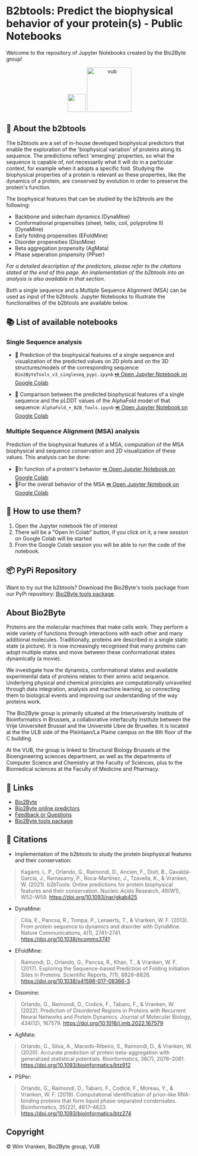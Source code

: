 # B2btools: Predict the biophysical behavior of your protein(s) - Public Notebooks
Welcome to the repository of Jupyter Notebooks created by the Bio2Byte group!

<p align="center">
  <img src="https://pbs.twimg.com/profile_images/1247824923546079232/B9b_Yg7n_400x400.jpg" width="48px"/>
  <img src="https://upload.wikimedia.org/wikipedia/commons/thumb/3/31/Vrije_Universiteit_Brussel_logo.svg/1200px-Vrije_Universiteit_Brussel_logo.svg.png" alt="vub" width="120px"/>
</p>

## :wrench: About the b2btools
The b2btools are a set of in-house developed biophysical predictors that enable the exploration of the 'biophysical variation' of proteins along its sequence. The predictions reflect 'emerging' properties, so what the sequence is capable of, not necessarily what it will do in a particular context, for example when it adopts a specific fold. Studying the biophysical properties of a protein is relevant as these properties, like the dynamics of a protein, are conserved by evolution in order to preserve the protein's function.

The biophysical features that can be studied by the b2btools are the following:
- Backbone and sidechain dynamics (DynaMine)
- Conformational propensities (sheet, helix, coil, polyproline II) (DynaMine)
- Early folding propensities (EFoldMine)
- Disorder propensities (DisoMine)
- Beta aggregation propensity (AgMata)
- Phase seperation propensity (PPser)

*For a detailed description of the predictors, please refer to the citations stated at the end of this page. An implementation of the b2btools into an analysis is also available in that section.*

Both a single sequence and a Multiple Sequence Alignment (MSA) can be used as input of the b2btools. Jupyter Notebooks to illustrate the functionalities of the b2btools are available below.

## 📚 List of available notebooks

### Single Sequence analysis

- 📓 Prediction of the biophysical features of a single sequence and visualization of the predicted values on 2D plots and on the 3D structures/models of the corresponding sequence: `Bio2ByteTools_v3_singleseq_pypi.ipynb`
[⏯️ Open Jupyter Notebook on Google Colab](https://colab.research.google.com/github/Bio2Byte/public_notebooks/blob/main/Bio2ByteTools_v3.0.5_SingleSequence_demo.ipynb)

- 📓 Comparison between the predicted biophysical features of a single sequence and the pLDDT values of the AlphaFold model of that sequence:  `AlphaFold_+_B2B_Tools.ipynb`
[⏯️ Open Jupyter Notebook on Google Colab](https://colab.research.google.com/github/Bio2Byte/public_notebooks/blob/main/Bio2Byte_AlphaFold_Analysis.ipynb)


### Multiple Sequence Alignment (MSA) analysis
Prediction of the biophysical features of a MSA, computation of the MSA biophysical and sequence conservation and 2D visualization of these values. This analysis can be done:

- 📓In function of a protein's behavior [⏯️ Open Jupyter Notebook on Google Colab](https://colab.research.google.com/github/Bio2Byte/public_notebooks/blob/main/B2B_Tools_Single_sequence_Example.ipynb)
- 📓For the overall behavior of the MSA [⏯️ Open Jupyter Notebook on Google Colab](https://colab.research.google.com/github/Bio2Byte/public_notebooks/blob/main/Bio2ByteTools_v3_multipleseq_pypi.ipynb)

## 📃 How to use them?
1. Open the Jupyter notebook file of interest
2. There will be a "Open In Colab" button, if you click on it, a new session on Google Colab will be started
3. From the Google Colab session you will be able to run the code of the notebook.

## :package: PyPi Repository

Want to try out the b2btools? Download the Bio2Byte's tools package from our PyPi repository: [Bio2Byte tools package](https://pypi.org/project/b2bTools/).

## About Bio2Byte

Proteins are the molecular machines that make cells work. They perform a wide variety of functions through interactions with each other and many additional molecules. Traditionally, proteins are described in a single static state (a picture). It is now increasingly recognised that many proteins can adopt multiple states and move between these conformational states dynamically (a movie).

We investigate how the dynamics, conformational states and available experimental data of proteins relates to their amino acid sequence. Underlying physical and chemical principles are computationally unravelled through data integration, analysis and machine learning, so connecting them to biological events and improving our understanding of the way proteins work.

The Bio2Byte group is primarily situated at the Interuniversity Institute of Bioinformatics in Brussels, a collaborative interfaculty institute between the Vrije Universiteit Brussel and the Université Libre de Bruxelles. It is located at the the ULB side of the Pleinlaan/La Plaine campus on the 6th floor of the C building.

At the VUB, the group is linked to Structural Biology Brussels at the Bioengineering sciences department, as well as the departments of Computer Science and Chemistry at the Faculty of Sciences, plus to the Biomedical sciences at the Faculty of Medicine and Pharmacy.

## 🔗 Links

- [Bio2Byte](https://bio2byte.be)
- [Bio2Byte online predictors](https://bio2byte.be/b2btools)
- [Feedback or Questions](https://www.bio2byte.be/b2btools/feedback)
- [Bio2Byte tools package](https://pypi.org/project/b2bTools/)

## :book: Citations

- Implementation of the b2btools to study the protein biophysical features and their conservation:
> Kagami, L. P., Orlando, G., Raimondi, D., Ancien, F., Dixit, B., Gavaldá-García, J., Ramasamy, P., Roca-Martínez, J., Tzavella, K., & Vranken, W. (2021). b2bTools: Online predictions for protein biophysical features and their conservation. Nucleic Acids Research, 49(W1), W52–W59. https://doi.org/10.1093/nar/gkab425

- DynaMine:
> Cilia, E., Pancsa, R., Tompa, P., Lenaerts, T., & Vranken, W. F. (2013). From protein sequence to dynamics and disorder with DynaMine. Nature Communications, 4(1), 2741–2741. https://doi.org/10.1038/ncomms3741

- EFoldMine:
> Raimondi, D., Orlando, G., Pancsa, R., Khan, T., & Vranken, W. F. (2017). Exploring the Sequence-based Prediction of Folding Initiation Sites in Proteins. Scientific Reports, 7(1), 8826–8826. https://doi.org/10.1038/s41598-017-08366-3

- Disomine:
> Orlando, G., Raimondi, D., Codicè, F., Tabaro, F., & Vranken, W. (2022). Prediction of Disordered Regions in Proteins with Recurrent Neural Networks and Protein Dynamics. Journal of Molecular Biology, 434(12), 167579. https://doi.org/10.1016/j.jmb.2022.167579

- AgMata:
> Orlando, G., Silva, A., Macedo-Ribeiro, S., Raimondi, D., & Vranken, W. (2020). Accurate prediction of protein beta-aggregation with generalized statistical potentials. Bioinformatics, 36(7), 2076–2081. https://doi.org/10.1093/bioinformatics/btz912

- PSPer:
> Orlando, G., Raimondi, D., Tabaro, F., Codicè, F., Moreau, Y., & Vranken, W. F. (2019). Computational identification of prion-like RNA-binding proteins that form liquid phase-separated condensates. Bioinformatics, 35(22), 4617–4623. https://doi.org/10.1093/bioinformatics/btz274

## Copyright

© Wim Vranken, Bio2Byte group, VUB
